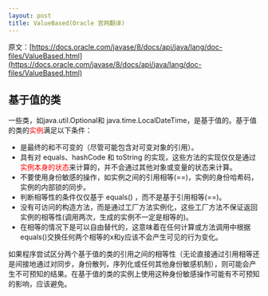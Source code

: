 ```yaml
---
layout: post
title: ValueBased(Oracle 官网翻译)
---
```


原文：[https://docs.oracle.com/javase/8/docs/api/java/lang/doc-files/ValueBased.html](https://docs.oracle.com/javase/8/docs/api/java/lang/doc-files/ValueBased.html)

## 基于值的类
一些类，如java.util.Optional和 java.time.LocalDateTime，是基于值的。基于值的类的<font color="#FF0000">实例</font>满足以下条件：
*   是最终的和不可变的（尽管可能包含对可变对象的引用）。  
*   具有对 equals、hashCode 和 toString 的实现，这些方法的实现仅仅是通过<font color="#FF0000">实例本身的状态</font>来计算的，并不会通过其他对象或变量的状态来计算。  
*   不要使用身份敏感的操作，如实例之间的引用相等(==)，实例的身份哈希码，实例的内部锁的同步。  
*   判断相等性的条件仅仅基于 equals() ，而不是基于引用相等(==)。  
*   没有可访问的构造方法，而是通过工厂方法实例化，这些工厂方法不保证返回实例的相等性(调用两次，生成的实例不一定是相等的)。  
*   在相等的情况下是可以自由替代的，这意味着在任何计算或方法调用中根据equals()交换任何两个相等的x和y应该不会产生可见的行为变化。  

如果程序尝试区分两个基于值的类的引用之间的相等性（无论直接通过引用相等还是间接地通过对同步，身份散列，序列化或任何其他身份敏感机制），则可能会产生不可预知的结果。在基于值的类的实例上使用这种身份敏感操作可能有不可预知的影响，应该避免。
